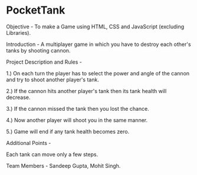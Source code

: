 # PocketTank

Objective - To make a Game using HTML, CSS and JavaScript (excluding Libraries).

Introduction - A multiplayer game in which you have to destroy each other's tanks by shooting cannon.

Project Description and Rules - 

1.) On each turn the player has to select the power and angle of the   cannon and try to shoot another player's tank.

2.) If the cannon hits another player's tank then its tank health will decrease.

3.) If the cannon missed the tank then you lost the chance.

4.) Now another player will shoot you in the same manner.

5.) Game will end if any tank health becomes zero.

Additional Points -

Each tank can move only a few steps.


Team Members - Sandeep Gupta, Mohit Singh.
